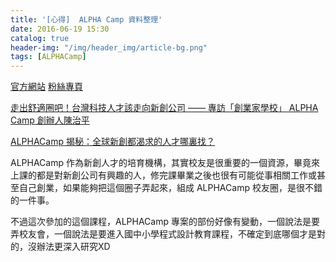 ```yaml
---
title: '[心得]  ALPHA Camp 資料整理'
date: 2016-06-19 15:30
catalog: true
header-img: "/img/header_img/article-bg.png"
tags: [ALPHACamp]
---
```

[官方網站](https://www.alphacamp.co/)
[粉絲專頁](https://www.facebook.com/alphacamp.tw/?fref=ts)

[走出舒適圈吧！台灣科技人才該走向新創公司 —— 專訪「創業家學校」 ALPHA Camp 創辦人陳治平](https://buzzorange.com/techorange/2014/01/20/interview-alpha-camp/)

[ALPHACamp 揭秘：全球新創都渴求的人才哪裏找？](https://buzzorange.com/techorange/2015/11/10/alphacamp-demoday/)

ALPHACamp 作為新創人才的培育機構，其實校友是很重要的一個資源，畢竟來上課的都是對新創公司有興趣的人，修完課畢業之後也很有可能從事相關工作或甚至自己創業，如果能夠把這個圈子弄起來，組成 ALPHACamp 校友圈，是很不錯的一件事。

不過這次參加的這個課程，ALPHACamp 專案的部份好像有變動，一個說法是要弄校友會，一個說法是要進入國中小學程式設計教育課程，不確定到底哪個才是對的，沒辦法更深入研究XD

